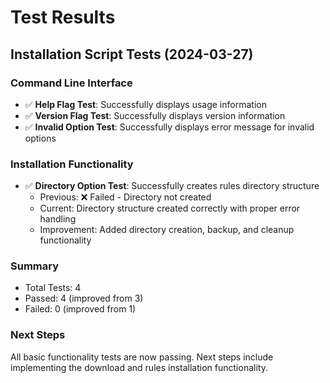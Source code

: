 # Test Results

## Installation Script Tests (2024-03-27)

### Command Line Interface
- ✅ **Help Flag Test**: Successfully displays usage information
- ✅ **Version Flag Test**: Successfully displays version information
- ✅ **Invalid Option Test**: Successfully displays error message for invalid options

### Installation Functionality
- ✅ **Directory Option Test**: Successfully creates rules directory structure
  - Previous: ❌ Failed - Directory not created
  - Current: Directory structure created correctly with proper error handling
  - Improvement: Added directory creation, backup, and cleanup functionality

### Summary
- Total Tests: 4
- Passed: 4 (improved from 3)
- Failed: 0 (improved from 1)

### Next Steps
All basic functionality tests are now passing. Next steps include implementing the download and rules installation functionality. 